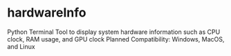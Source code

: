 # hardwareInfo
Python Terminal Tool to display system hardware information such as CPU clock, RAM usage, and GPU clock
Planned Compatibility: Windows, MacOS, and Linux
